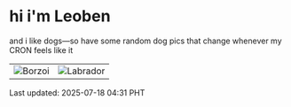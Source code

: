 # hi i'm Leoben

and i like dogs—so have some random dog pics that change whenever my CRON feels like it

|  |  |
|--------|----------|
| ![Borzoi](https://random-dog-vercel.vercel.app/api/random-borzoi?v=1752784306) | ![Labrador](https://random-dog-vercel.vercel.app/api/random-labrador?v=1752784306) |

Last updated: 2025-07-18 04:31 PHT
